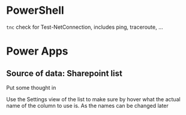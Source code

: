 # PowerShell

`tnc` check for Test-NetConnection, includes ping, traceroute, ...

# Power Apps

## Source of data: Sharepoint list

Put some thought in 

Use the Settings view of the list to make sure by hover what the actual name of the column to use is. As the names can be changed later
